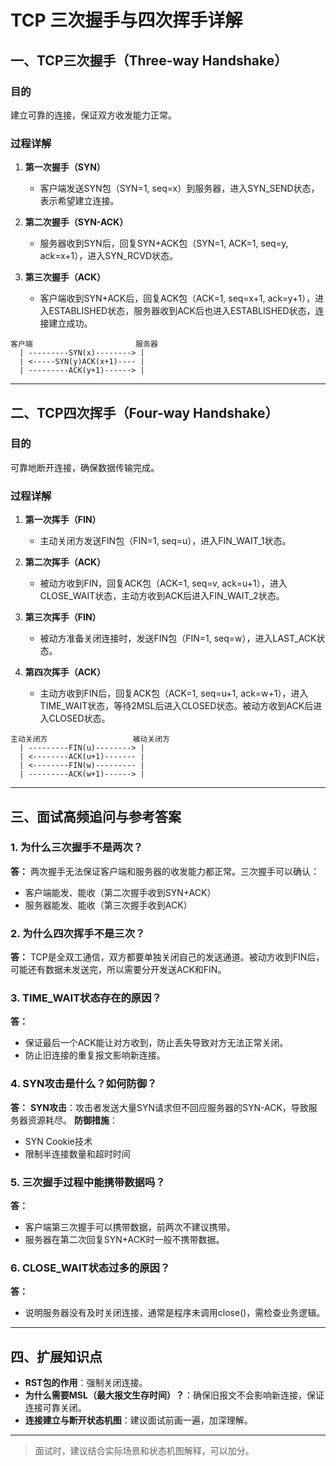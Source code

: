 # TCP 三次握手与四次挥手详解

## 一、TCP三次握手（Three-way Handshake）

### 目的
建立可靠的连接，保证双方收发能力正常。

### 过程详解

1. **第一次握手（SYN）**
   - 客户端发送SYN包（SYN=1, seq=x）到服务器，进入SYN_SEND状态，表示希望建立连接。

2. **第二次握手（SYN-ACK）**
   - 服务器收到SYN后，回复SYN+ACK包（SYN=1, ACK=1, seq=y, ack=x+1），进入SYN_RCVD状态。

3. **第三次握手（ACK）**
   - 客户端收到SYN+ACK后，回复ACK包（ACK=1, seq=x+1, ack=y+1），进入ESTABLISHED状态，服务器收到ACK后也进入ESTABLISHED状态，连接建立成功。

```
客户端                       服务器
  | ---------SYN(x)--------> |
  | <-----SYN(y)ACK(x+1)---- |
  | ---------ACK(y+1)------> |
```

---

## 二、TCP四次挥手（Four-way Handshake）

### 目的
可靠地断开连接，确保数据传输完成。

### 过程详解

1. **第一次挥手（FIN）**
   - 主动关闭方发送FIN包（FIN=1, seq=u），进入FIN_WAIT_1状态。

2. **第二次挥手（ACK）**
   - 被动方收到FIN，回复ACK包（ACK=1, seq=v, ack=u+1），进入CLOSE_WAIT状态，主动方收到ACK后进入FIN_WAIT_2状态。

3. **第三次挥手（FIN）**
   - 被动方准备关闭连接时，发送FIN包（FIN=1, seq=w），进入LAST_ACK状态。

4. **第四次挥手（ACK）**
   - 主动方收到FIN后，回复ACK包（ACK=1, seq=u+1, ack=w+1），进入TIME_WAIT状态，等待2MSL后进入CLOSED状态。被动方收到ACK后进入CLOSED状态。

```
主动关闭方                   被动关闭方
  | ---------FIN(u)--------> |
  | <--------ACK(u+1)------- |
  | <--------FIN(w)--------- |
  | ---------ACK(w+1)------> |
```

---

## 三、面试高频追问与参考答案

### 1. **为什么三次握手不是两次？**

**答：**
两次握手无法保证客户端和服务器的收发能力都正常。三次握手可以确认：
- 客户端能发、能收（第二次握手收到SYN+ACK）
- 服务器能发、能收（第三次握手收到ACK）

### 2. **为什么四次挥手不是三次？**

**答：**
TCP是全双工通信，双方都要单独关闭自己的发送通道。被动方收到FIN后，可能还有数据未发送完，所以需要分开发送ACK和FIN。

### 3. **TIME_WAIT状态存在的原因？**

**答：**
- 保证最后一个ACK能让对方收到，防止丢失导致对方无法正常关闭。
- 防止旧连接的重复报文影响新连接。

### 4. **SYN攻击是什么？如何防御？**

**答：**
**SYN攻击**：攻击者发送大量SYN请求但不回应服务器的SYN-ACK，导致服务器资源耗尽。
**防御措施**：
- SYN Cookie技术
- 限制半连接数量和超时时间

### 5. **三次握手过程中能携带数据吗？**

**答：**
- 客户端第三次握手可以携带数据，前两次不建议携带。
- 服务器在第二次回复SYN+ACK时一般不携带数据。

### 6. **CLOSE_WAIT状态过多的原因？**

**答：**
- 说明服务器没有及时关闭连接，通常是程序未调用close()，需检查业务逻辑。

---

## 四、扩展知识点

- **RST包的作用**：强制关闭连接。
- **为什么需要MSL（最大报文生存时间）？**：确保旧报文不会影响新连接，保证连接可靠关闭。
- **连接建立与断开状态机图**：建议面试前画一遍，加深理解。

---

> 面试时，建议结合实际场景和状态机图解释，可以加分。